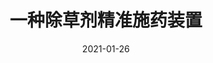---
title: 一种除草剂精准施药装置

event: 实用新型
event_url: ""

location: China

summary: ""
abstract: ""

# Talk start and end times.
#   End time can optionally be hidden by prefixing the line with `#`.
date: "2021-01-26"
date_end: "2021-09-28"
all_day: true

# Schedule page publish date (NOT talk date).
publishDate: "2017-01-01T00:00:00Z"

authors: [姚袁梦, 金小俊, 洪晓玮, 陈勇, 于佳琳]
tags: []

# Is this a featured talk? (true/false)
featured: false

links:
- name: 实用新型
- name: 授权
url_code: ""
url_pdf: ""
url_slides: ""
url_video: ""

# Markdown Slides (optional).
#   Associate this talk with Markdown slides.
#   Simply enter your slide deck's filename without extension.
#   E.g. `slides = "example-slides"` references `content/slides/example-slides.md`.
#   Otherwise, set `slides = ""`.

# Projects (optional).
#   Associate this post with one or more of your projects.
#   Simply enter your project's folder or file name without extension.
#   E.g. `projects = ["internal-project"]` references `content/project/deep-learning/index.md`.
#   Otherwise, set `projects = []`.
---